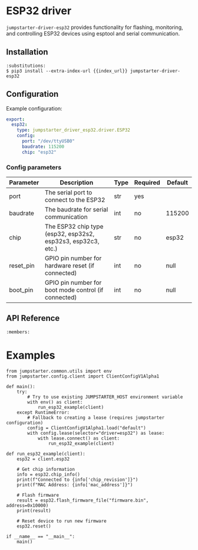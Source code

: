 # ESP32 driver

`jumpstarter-driver-esp32` provides functionality for flashing, monitoring, and controlling ESP32 devices using esptool and serial communication.

## Installation

```{code-block} console
:substitutions:
$ pip3 install --extra-index-url {{index_url}} jumpstarter-driver-esp32
```

## Configuration

Example configuration:

```yaml
export:
  esp32:
    type: jumpstarter_driver_esp32.driver.ESP32
    config:
      port: "/dev/ttyUSB0"
      baudrate: 115200
      chip: "esp32"
```

### Config parameters

| Parameter    | Description                                                           | Type | Required | Default     |
| ------------ | --------------------------------------------------------------------- | ---- | -------- | ----------- |
| port         | The serial port to connect to the ESP32                              | str  | yes      |             |
| baudrate     | The baudrate for serial communication                                | int  | no       | 115200      |
| chip         | The ESP32 chip type (esp32, esp32s2, esp32s3, esp32c3, etc.)        | str  | no       | esp32       |
| reset_pin    | GPIO pin number for hardware reset (if connected)                    | int  | no       | null        |
| boot_pin     | GPIO pin number for boot mode control (if connected)                 | int  | no       | null        |

## API Reference

```{autoclass} jumpstarter_driver_esp32.driver.ESP32
:members:
```

# Examples

```{testcode}
from jumpstarter.common.utils import env
from jumpstarter.config.client import ClientConfigV1Alpha1

def main():
    try:
        # Try to use existing JUMPSTARTER_HOST environment variable
        with env() as client:
            run_esp32_example(client)
    except RuntimeError:
        # Fallback to creating a lease (requires jumpstarter configuration)
        config = ClientConfigV1Alpha1.load("default")
        with config.lease(selector="driver=esp32") as lease:
            with lease.connect() as client:
                run_esp32_example(client)

def run_esp32_example(client):
    esp32 = client.esp32

    # Get chip information
    info = esp32.chip_info()
    print(f"Connected to {info['chip_revision']}")
    print(f"MAC Address: {info['mac_address']}")

    # Flash firmware
    result = esp32.flash_firmware_file("firmware.bin", address=0x10000)
    print(result)

    # Reset device to run new firmware
    esp32.reset()

if __name__ == "__main__":
    main()
```
